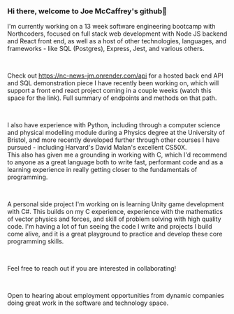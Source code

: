 ### Hi there, welcome to Joe McCaffrey's github👋
I'm currently working on a 13 week software engineering bootcamp with Northcoders, focused on full stack web development with Node JS backend and React front end, as well as a host of other technologies, languages, and frameworks - like SQL (Postgres), Express, Jest, and various others.

<br>

Check out https://nc-news-jm.onrender.com/api for a hosted back end API and SQL demonstration piece I have recently been working on, which will support a front end react project coming in a couple weeks (watch this space for the link).  Full summary of endpoints and methods on that path.

<br>

I also have experience with Python, including through a computer science and physical modelling module during a Physics degree at the University of Bristol, and more recently developed further through other courses I have pursued - including Harvard's David Malan's excellent CS50X.  
This also has given me a grounding in working with C, which I'd recommend to anyone as a great language both to write fast, performant code and as a learning experience in really getting closer to the fundamentals of programming.

<br>

A personal side project I'm working on is learning Unity game development with C#.  This builds on my C experience, experience with the mathematics of vector physics and forces, and skill of problem solving with high quality code.  I'm having a lot of fun seeing the code I write and projects I build come alive, and it is a great playground to practice and develop these core programming skills.

<br>

Feel free to reach out if you are interested in collaborating! 

<br>

Open to hearing about employment opportunities from dynamic companies doing great work in the software and technology space.



